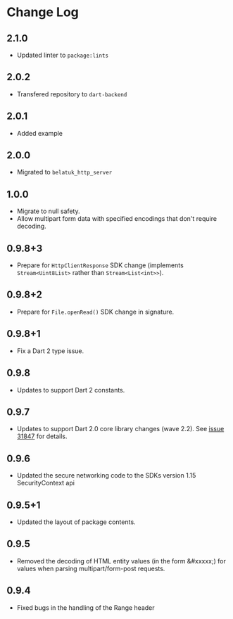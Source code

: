 # Change Log

## 2.1.0

* Updated linter to `package:lints`

## 2.0.2

* Transfered repository to `dart-backend`

## 2.0.1

* Added example

## 2.0.0

* Migrated to `belatuk_http_server`

## 1.0.0

* Migrate to null safety.
* Allow multipart form data with specified encodings that don't require
  decoding.

## 0.9.8+3

* Prepare for `HttpClientResponse` SDK change (implements `Stream<Uint8List>`
  rather than `Stream<List<int>>`).

## 0.9.8+2

* Prepare for `File.openRead()` SDK change in signature.

## 0.9.8+1

* Fix a Dart 2 type issue.

## 0.9.8

* Updates to support Dart 2 constants.

## 0.9.7

* Updates to support Dart 2.0 core library changes (wave
  2.2). See [issue 31847][sdk#31847] for details.

  [sdk#31847]: https://github.com/dart-lang/sdk/issues/31847

## 0.9.6

* Updated the secure networking code to the SDKs version 1.15 SecurityContext api

## 0.9.5+1

* Updated the layout of package contents.

## 0.9.5

* Removed the decoding of HTML entity values (in the form &#xxxxx;) for
  values when parsing multipart/form-post requests.

## 0.9.4

* Fixed bugs in the handling of the Range header
